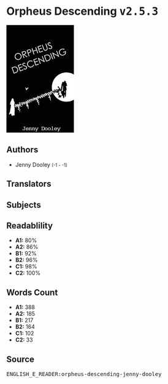 # Orpheus Descending <kbd>v2.5.3</kbd>

![](./cover.medium.jpg "")

## Authors


 - Jenny Dooley <small>(-1 - -1)</small>

## Translators



## Subjects



## Readablility


 - **A1:** 80%
 - **A2:** 86%
 - **B1:** 92%
 - **B2:** 96%
 - **C1:** 98%
 - **C2:** 100%

## Words Count


 - **A1:** 388
 - **A2:** 185
 - **B1:** 217
 - **B2:** 164
 - **C1:** 102
 - **C2:** 33

## Source


<kbd>ENGLISH_E_READER:orpheus-descending-jenny-dooley</kbd>
